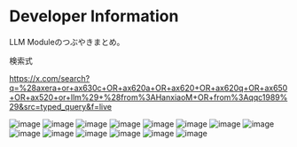 # Developer Information
LLM Moduleのつぶやきまとめ。

検索式

https://x.com/search?q=%28axera+or+ax630c+OR+ax620a+OR+ax620+OR+ax620q+OR+ax650+OR+ax520+or+llm%29+%28from%3AHanxiaoM+OR+from%3Aqqc1989%29&src=typed_query&f=live


![image](https://github.com/user-attachments/assets/f57f55a5-3331-4248-a485-f4e76c235868)
![image](https://github.com/user-attachments/assets/72a6c694-d368-459f-9426-f687b590cb15)
![image](https://github.com/user-attachments/assets/8f929e0a-2b48-4df4-8a95-34b562819d5b)
![image](https://github.com/user-attachments/assets/d9121f75-605a-42ce-9c29-41c5d56508c9)
![image](https://github.com/user-attachments/assets/bc0ef052-3cc6-414d-b86b-f1fffb9c47f7)
![image](https://github.com/user-attachments/assets/a9a2ae79-462c-4fc5-bd7f-baff4cdd2bbc)
![image](https://github.com/user-attachments/assets/068d82e7-dae0-40b5-af14-54667a724026)
![image](https://github.com/user-attachments/assets/d57c7af3-1e39-43c0-85a6-732e0ce3de7a)
![image](https://github.com/user-attachments/assets/c0b55467-004c-4c3e-80f2-06e12bb20aee)
![image](https://github.com/user-attachments/assets/6531b41b-466f-411d-96ec-a81a0ae0e727)
![image](https://github.com/user-attachments/assets/24b8db86-819a-494a-94c0-f2780bdfa603)
![image](https://github.com/user-attachments/assets/bdd3ef57-c423-40c9-a2bd-93a05989228b)
![image](https://github.com/user-attachments/assets/d5b8ab72-4852-43b3-88f4-ae6b53f57916)
![image](https://github.com/user-attachments/assets/b2dbd255-8516-4325-a223-ee8ba258819d)
